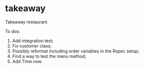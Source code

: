takeaway
========

Takeaway restaurant

To dos:

1) Add integration test;
2) Fix customer class;
3) Possibly reformat including order variables in the Rspec setup;
4) Find a way to test the menu method;
5) Add Time.now
